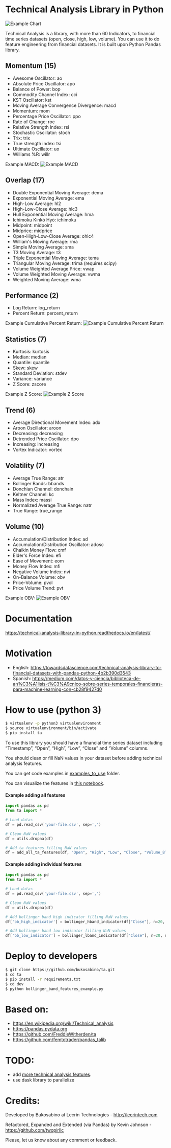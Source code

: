 # Technical Analysis Library in Python

<!-- ![alt text](https://raw.githubusercontent.com/bukosabino/ta/master/doc/figure.png) -->

![Example Chart](https://github.com/twopirllc/ta/tree/qt-df-extension/doc/Example_TA_Chart.png)

Technical Analysis is a library, with more than 60 Indicators, to financial time series datasets (open, close, high, low, volume). You can use it to do feature engineering from financial datasets. It is built upon Python Pandas library.

## Momentum (15)

* Awesome Oscillator: ao
* Absolute Price Oscillator: apo
* Balance of Power: bop
* Commodity Channel Index: cci
* KST Oscillator: kst
* Moving Average Convergence Divergence: macd
* Momentum: mom
* Percentage Price Oscillator: ppo
* Rate of Change: roc
* Relative Strength Index: rsi
* Stochastic Oscillator: stoch
* Trix: trix
* True strength index: tsi
* Ultimate Oscillator: uo
* Williams %R: willr

Example MACD:
![Example MACD](https://github.com/twopirllc/ta/tree/qt-df-extension/doc/Example_SPY_MACD.png)


## Overlap (17)

* Double Exponential Moving Average: dema
* Exponential Moving Average: ema
* High-Low Average: hl2
* High-Low-Close Average: hlc3
* Hull Exponential Moving Average: hma
* Ichimoku Kinkō Hyō: ichimoku
* Midpoint: midpoint
* Midprice: midprice
* Open-High-Low-Close Average: ohlc4
* William's Moving Average: rma
* Simple Moving Average: sma
* T3 Moving Average: t3
* Triple Exponential Moving Average: tema
* Triangular Moving Average: trima (requires scipy)
* Volume Weighted Average Price: vwap
* Volume Weighted Moving Average: vwma
* Weighted Moving Average: wma

## Performance (2)

* Log Return: log_return
* Percent Return: percent_return

Example Cumulative Percent Return:
![Example Cumulative Percent Return](https://github.com/twopirllc/ta/tree/qt-df-extension/doc/Example_SPY_CumulativePercentReturn.png)

## Statistics (7)

* Kurtosis: kurtosis
* Median: median
* Quantile: quantile
* Skew: skew
* Standard Deviation: stdev
* Variance: variance
* Z Score: zscore

Example Z Score:
![Example Z Score](https://github.com/twopirllc/ta/tree/qt-df-extension/doc/Example_SPY_ZScore.png)


## Trend (6)

* Average Directional Movement Index: adx
* Aroon Oscillator: aroon
* Decreasing: decreasing
* Detrended Price Oscillator: dpo
* Increasing: increasing
* Vortex Indicator: vortex


## Volatility (7)

* Average True Range: atr
* Bollinger Bands: bbands
* Donchian Channel: donchain
* Keltner Channel: kc
* Mass Index: massi
* Normalized Average True Range: natr
* True Range: true_range


## Volume (10)

* Accumulation/Distribution Index: ad
* Accumulation/Distribution Oscillator: adosc
* Chaikin Money Flow: cmf
* Elder's Force Index: efi
* Ease of Movement: eom
* Money Flow Index: mfi
* Negative Volume Index: nvi
* On-Balance Volume: obv
* Price-Volume: pvol
* Price Volume Trend: pvt

Example OBV:
![Example OBV](https://github.com/twopirllc/ta/tree/qt-df-extension/doc/Example_SPY_OBV.png)


# Documentation

https://technical-analysis-library-in-python.readthedocs.io/en/latest/

# Motivation

* English: https://towardsdatascience.com/technical-analysis-library-to-financial-datasets-with-pandas-python-4b2b390d3543
* Spanish: https://medium.com/datos-y-ciencia/biblioteca-de-an%C3%A1lisis-t%C3%A9cnico-sobre-series-temporales-financieras-para-machine-learning-con-cb28f9427d0

# How to use (python 3)

```sh
$ virtualenv -p python3 virtualenvironment
$ source virtualenvironment/bin/activate
$ pip install ta
```

To use this library you should have a financial time series dataset including “Timestamp”, “Open”, “High”, “Low”, “Close” and “Volume” columns.

You should clean or fill NaN values in your dataset before adding technical analysis features.

You can get code examples in [examples_to_use](https://github.com/bukosabino/ta/tree/master/examples_to_use) folder.

You can visualize the features in [this notebook](https://github.com/bukosabino/ta/blob/master/examples_to_use/visualize_features.ipynb).

#### Example adding all features

```python
import pandas as pd
from ta import *

# Load datas
df = pd.read_csv('your-file.csv', sep=',')

# Clean NaN values
df = utils.dropna(df)

# Add ta features filling NaN values
df = add_all_ta_features(df, "Open", "High", "Low", "Close", "Volume_BTC", fillna=True)
```


#### Example adding individual features

```python
import pandas as pd
from ta import *

# Load datas
df = pd.read_csv('your-file.csv', sep=',')

# Clean NaN values
df = utils.dropna(df)

# Add bollinger band high indicator filling NaN values
df['bb_high_indicator'] = bollinger_hband_indicator(df["Close"], n=20, ndev=2, fillna=True)

# Add bollinger band low indicator filling NaN values
df['bb_low_indicator'] = bollinger_lband_indicator(df["Close"], n=20, ndev=2, fillna=True)
```


# Deploy to developers

```sh
$ git clone https://github.com/bukosabino/ta.git
$ cd ta
$ pip install -r requirements.txt
$ cd dev
$ python bollinger_band_features_example.py
```


# Based on:

* https://en.wikipedia.org/wiki/Technical_analysis
* https://pandas.pydata.org
* https://github.com/FreddieWitherden/ta
* https://github.com/femtotrader/pandas_talib


# TODO:

* add [more technical analysis features](https://en.wikipedia.org/wiki/Technical_analysis).
* use dask library to parallelize


# Credits:

Developed by Bukosabino at Lecrin Technologies - http://lecrintech.com

Refactored, Expanded and Extended (via Pandas) by Kevin Johnson - https://github.com/twopirllc

Please, let us know about any comment or feedback.
